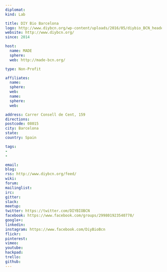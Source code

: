 ```yaml
---
diplomat:
kind: Lab

title: DIY Bio Barcelona
logo: http://www.diybcn.org/wp-content/uploads/2016/05/diybio_BCN_header-2.png
website: http://www.diybcn.org/
since: 2014

host:
  name: MADE
  sphere:
  web: http://made-bcn.org/

type: Non-Profit

affiliates:
  name:
  sphere:
  web:
  name:
  sphere:
  web:

address: Carrer Consell de Cent, 159
directions:
postcode: 08015
city: Barcelona
state:
country: Spain

tags:
-
-

email:
blog:
rss: http://www.diybcn.org/feed/
wiki:
forum:
mailinglist:
irc:
gitter:
slack:
meetup:
twitter: https://twitter.com/DIYBIOBCN
facebook: https://www.facebook.com/groups/299801923540778/
google+:
linkedin:
instagram: https://www.facebook.com/DiyBioBcn
flickr:
pinterest:
vimeo:
youtube:
hackpad:
trello:
github:
---
```


